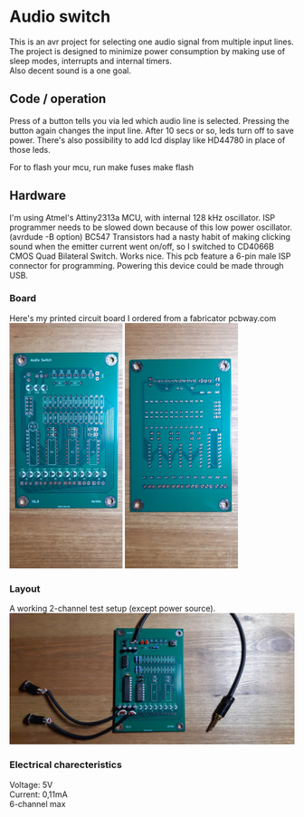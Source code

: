 # Audio switch   

This is an avr project for selecting one audio signal from multiple input lines. The project is designed to minimize power consumption by making use of sleep modes, interrupts and internal timers.\
Also decent sound is a one goal.

## Code / operation

Press of a button tells you via led which audio line is selected. Pressing the button again changes the input line. After 10 secs or so, leds turn off to save power. There's also possibility to add lcd display like HD44780 in place of those leds.

For to flash your mcu, run
    make fuses
    make flash

## Hardware  

I'm using Atmel's Attiny2313a MCU, with internal 128 kHz oscillator. ISP programmer needs to be slowed down because of this low power oscillator. (avrdude -B option)
BC547 Transistors had a nasty habit of making clicking sound when the emitter current went on/off, so I switched to CD4066B CMOS Quad Bilateral Switch. Works nice. This pcb feature a 6-pin male ISP connector for programming. Powering this device could be made through USB. 

### Board

Here's my printed circuit board I ordered from a fabricator pcbway.com\
<img src="/pics/front.jpg" alt="Front" width="200">
<img src="/pics/back.jpg" alt="Back" width="200">

### Layout

A working 2-channel test setup (except power source).\
![Test setup](/pics/test_setup.jpg)

### Electrical charecteristics

Voltage: 5V\
Current: 0,11mA\
6-channel max